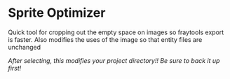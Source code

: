 Sprite Optimizer
================

Quick tool for cropping out the empty space on images so fraytools export is faster.
Also modifies the uses of the image so that entity files are unchanged

*After selecting, this modifies your project directory!! Be sure to back it up first!*